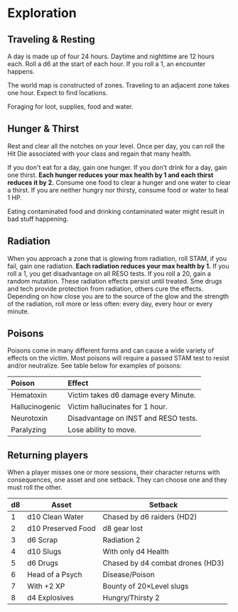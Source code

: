 # Exploration

## Traveling & Resting

A day is made up of four 24 hours. Daytime and nighttime are 12 hours each. Roll a d6 at the start of each hour. If you roll a 1, an encounter happens.

The world map is constructed of zones. Traveling to an adjacent zone takes one hour. Expect to find locations.

Foraging for loot, supplies, food and water.

<!--Comment for foraging and encounter tables: you are encouraged to switch paricular entries or the whole table-->

## Hunger & Thirst

Rest and clear all the notches on your level. Once per day, you can roll the Hit Die associated with your class and regain that many health.

<!--Substract any hunger and thirst from healing? If you're either hungry or thirsty, do not heal, if you are both, you lose health at the start of each day.-->

If you don't eat for a day, gain one hunger. If you don't drink for a day, gain one thirst. **Each hunger reduces your max health by 1 and each thirst reduces it by 2.** Consume one food to clear a hunger and one water to clear a thirst. If you are neither hungry nor thirsty, consume food or water to heal 1 HP.

Eating contaminated food and drinking contaminated water might result in bad stuff happening.

## Radiation

When you approach a zone that is glowing from radiation, roll STAM, if you fail, gain one radiation. **Each radiation reduces your max health by 1.** If you roll a 1, you get disadvantage on all RESO tests. If you roll a 20, gain a random mutation. These radiation effects persist until treated. Sme drugs and tech provide protection from radiation, others cure the effects. Depending on how close you are to the source of the glow and the strength of the radiation, roll more or less often: every day, every hour or every minute.

## Poisons

Poisons come in many different forms and can cause a wide variety of effects on the victim. Most poisons will require a passed STAM test to resist and/or neutralize. See table below for examples of poisons:

| Poison           | Effect                               |
| :------------- | :----------------------------------- |
| Hematoxin      | Victim takes d6 damage every Minute. |
| Hallucinogenic | Victim hallucinates for 1 hour.      |
| Neurotoxin     | Disadvantage on INST and RESO tests. |
| Paralyzing     | Lose ability to move.                |

## Returning players

When a player misses one or more sessions, their character returns with consequences, one asset and one setback. They can choose one and they must roll the other.

| d8            | Asset              | Setback                          |
| ------------------ | -------------------------------- | -------------------------------- |
| 1   | d10 Clean Water    | Chased by d6 raiders (HD2)       |
| 2 | d10 Preserved Food | d8 gear lost                     |
| 3          | d6 Scrap           | Radiation 2             |
| 4         | d10 Slugs          | With only d4 Health              |
| 5          | d6 Drugs           | Chased by d4 combat drones (HD3) |
| 6   | Head of a Psych    | Disease/Poison                   |
| 7        | With +2 XP         | Bounty of 20&times;Level slugs |
| 8     | d4 Explosives      | Hungry/Thirsty 2 |
